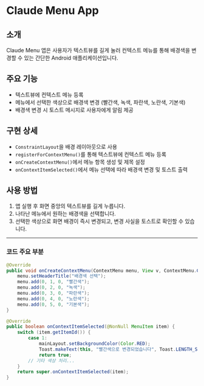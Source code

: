 # Claude Menu App

## 소개
Claude Menu 앱은 사용자가 텍스트뷰를 길게 눌러 컨텍스트 메뉴를 통해 배경색을 변경할 수 있는 간단한 Android 애플리케이션입니다.

## 주요 기능
- 텍스트뷰에 컨텍스트 메뉴 등록
- 메뉴에서 선택한 색상으로 배경색 변경 (빨간색, 녹색, 파란색, 노란색, 기본색)
- 배경색 변경 시 토스트 메시지로 사용자에게 알림 제공

## 구현 상세
- `ConstraintLayout`을 배경 레이아웃으로 사용
- `registerForContextMenu()`를 통해 텍스트뷰에 컨텍스트 메뉴 등록
- `onCreateContextMenu()`에서 메뉴 항목 생성 및 제목 설정
- `onContextItemSelected()`에서 메뉴 선택에 따라 배경색 변경 및 토스트 출력

## 사용 방법
1. 앱 실행 후 화면 중앙의 텍스트뷰를 길게 누릅니다.
2. 나타난 메뉴에서 원하는 배경색을 선택합니다.
3. 선택한 색상으로 화면 배경이 즉시 변경되고, 변경 사실을 토스트로 확인할 수 있습니다.

---
### 코드 주요 부분

```java
@Override
public void onCreateContextMenu(ContextMenu menu, View v, ContextMenu.ContextMenuInfo menuInfo) {
    menu.setHeaderTitle("배경색 선택");
    menu.add(0, 1, 0, "빨간색");
    menu.add(0, 2, 0, "녹색");
    menu.add(0, 3, 0, "파란색");
    menu.add(0, 4, 0, "노란색");
    menu.add(0, 5, 0, "기본색");
}

@Override
public boolean onContextItemSelected(@NonNull MenuItem item) {
    switch (item.getItemId()) {
        case 1:
            mainLayout.setBackgroundColor(Color.RED);
            Toast.makeText(this, "빨간색으로 변경되었습니다", Toast.LENGTH_SHORT).show();
            return true;
        // 기타 색상 처리...
    }
    return super.onContextItemSelected(item);
}

